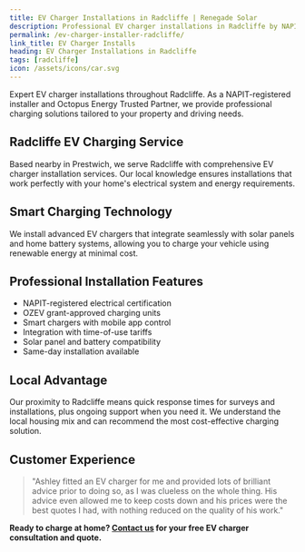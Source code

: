 ```yaml
---
title: EV Charger Installations in Radcliffe | Renegade Solar
description: Professional EV charger installations in Radcliffe by NAPIT-registered electrician. Smart charging solutions with solar panel integration available.
permalink: /ev-charger-installer-radcliffe/
link_title: EV Charger Installs
heading: EV Charger Installations in Radcliffe
tags: [radcliffe]
icon: /assets/icons/car.svg
---
```


Expert EV charger installations throughout Radcliffe. As a NAPIT-registered installer and Octopus Energy Trusted Partner, we provide professional charging solutions tailored to your property and driving needs.

## Radcliffe EV Charging Service

Based nearby in Prestwich, we serve Radcliffe with comprehensive EV charger installation services. Our local knowledge ensures installations that work perfectly with your home's electrical system and energy requirements.

## Smart Charging Technology

We install advanced EV chargers that integrate seamlessly with solar panels and home battery systems, allowing you to charge your vehicle using renewable energy at minimal cost.

## Professional Installation Features

- NAPIT-registered electrical certification
- OZEV grant-approved charging units
- Smart chargers with mobile app control
- Integration with time-of-use tariffs
- Solar panel and battery compatibility
- Same-day installation available

## Local Advantage

Our proximity to Radcliffe means quick response times for surveys and installations, plus ongoing support when you need it. We understand the local housing mix and can recommend the most cost-effective charging solution.

## Customer Experience

> "Ashley fitted an EV charger for me and provided lots of brilliant advice prior to doing so, as I was clueless on the whole thing. His advice even allowed me to keep costs down and his prices were the best quotes I had, with nothing reduced on the quality of his work."

**Ready to charge at home? [Contact us](/contact/) for your free EV charger consultation and quote.**